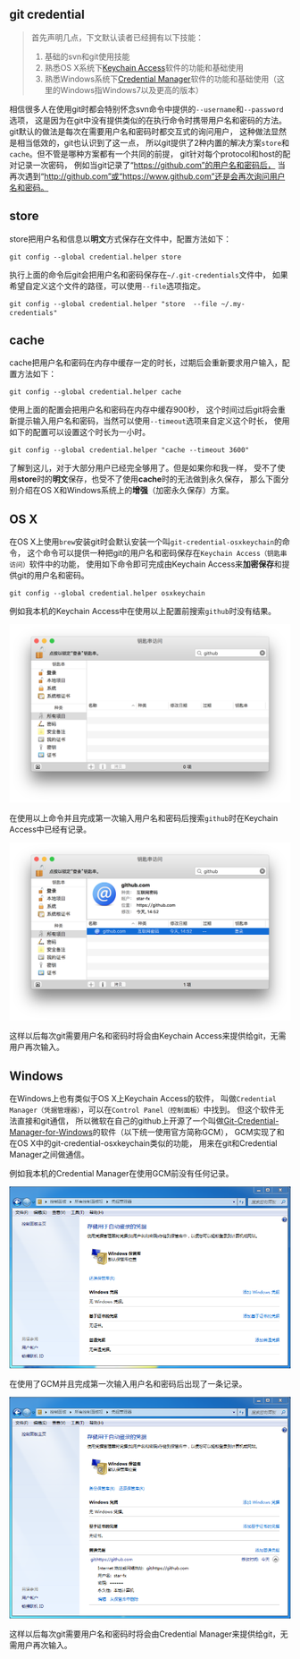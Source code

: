 ## git credential

> 首先声明几点，下文默认读者已经拥有以下技能：
>
> 1. 基础的svn和git使用技能
> 2. 熟悉OS X系统下[Keychain Access](https://en.wikipedia.org/wiki/Keychain_(software))软件的功能和基础使用
> 3. 熟悉Windows系统下[Credential Manager](http://windows.microsoft.com/en-us/windows7/what-is-credential-manager)软件的功能和基础使用（这里的Windows指Windows7以及更高的版本）


相信很多人在使用git时都会特别怀念svn命令中提供的`--username`和`--password`选项，
这是因为在git中没有提供类似的在执行命令时携带用户名和密码的方法。
git默认的做法是每次在需要用户名和密码时都交互式的询问用户，
这种做法显然是相当低效的，git也认识到了这一点，
所以git提供了2种内置的解决方案`store`和`cache`。但不管是哪种方案都有一个共同的前提，
git针对每个protocol和host的配对记录一次密码，
例如当git记录了“https://github.com”的用户名和密码后，
当再次遇到“http://github.com”或“https://www.github.com”还是会再次询问用户名和密码。

## store

store把用户名和信息以**明文**方式保存在文件中，配置方法如下：

```
git config --global credential.helper store
```

执行上面的命令后git会把用户名和密码保存在`~/.git-credentials`文件中，
如果希望自定义这个文件的路径，可以使用`--file`选项指定。

```
git config --global credential.helper "store  --file ~/.my-credentials"
```

## cache

cache把用户名和密码在内存中缓存一定的时长，过期后会重新要求用户输入，配置方法如下：

```
git config --global credential.helper cache
```

使用上面的配置会把用户名和密码在内存中缓存900秒，
这个时间过后git将会重新提示输入用户名和密码，当然可以使用`--timeout`选项来自定义这个时长，
使用如下的配置可以设置这个时长为一小时。

```
git config --global credential.helper "cache --timeout 3600"
```

了解到这儿，对于大部分用户已经完全够用了。但是如果你和我一样，
受不了使用**store**时的**明文**保存，也受不了使用**cache**时的无法做到永久保存，
那么下面分别介绍在OS X和Windows系统上的**增强**（加密永久保存）方案。

## OS X

在OS X上使用`brew`安装git时会默认安装一个叫`git-credential-osxkeychain`的命令，
这个命令可以提供一种把git的用户名和密码保存在`Keychain Access（钥匙串访问）`软件中的功能，
使用如下命令即可完成由Keychain Access来**加密保存**和提供git的用户名和密码。

```
git config --global credential.helper osxkeychain
```

例如我本机的Keychain Access中在使用以上配置前搜索`github`时没有结果。

![osx-keychain-before](../images/git-credential-osx-keychain-access-before.png)

在使用以上命令并且完成第一次输入用户名和密码后搜索`github`时在Keychain Access中已经有记录。

![osx-keychain-after](../images/git-credential-osx-keychain-access-after.png)

这样以后每次git需要用户名和密码时将会由Keychain Access来提供给git，无需用户再次输入。

## Windows

在Windows上也有类似于OS X上Keychain Access的软件，
叫做`Credential Manager（凭据管理器）`，可以在`Control Panel（控制面板）`中找到。
但这个软件无法直接和git通信，
所以微软在自己的github上开源了一个叫做[Git-Credential-Manager-for-Windows](https://github.com/Microsoft/Git-Credential-Manager-for-Windows)的软件（以下统一使用官方简称GCM），
GCM实现了和在OS X中的git-credential-osxkeychain类似的功能，
用来在git和Credential Manager之间做通信。

例如我本机的Credential Manager在使用GCM前没有任何记录。

![windows-credential-manager-before](../images/git-credential-windows-credential-manager-before.png)

在使用了GCM并且完成第一次输入用户名和密码后出现了一条记录。

![windows-credential-manager-after](../images/git-credential-windows-credential-manager-after.png)

这样以后每次git需要用户名和密码时将会由Credential Manager来提供给git，无需用户再次输入。

